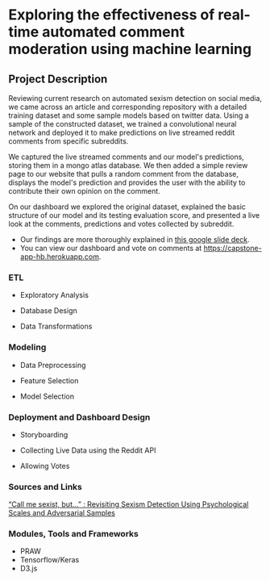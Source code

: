 # Exploring the effectiveness of real-time automated comment moderation using machine learning

## Project Description

Reviewing current research on automated sexism detection on social media, we came across an article and corresponding repository with a detailed training dataset and some sample models based on twitter data. Using a sample of the constructed dataset, we trained a convolutional neural network and deployed it to make predictions on live streamed reddit comments from specific subreddits.

We captured the live streamed comments and our model's predictions, storing them in a mongo atlas database. We then added a simple review page to our website that pulls a random comment from the database, displays the model's prediction and provides the user with the ability to contribute their own opinion on the comment.

On our dashboard we explored the original dataset, explained the basic structure of our model and its testing evaluation score, and presented a live look at the comments, predictions and votes collected by subreddit.

- Our findings are more thoroughly explained in [this google slide deck]().
- You can view our dashboard and vote on comments at https://capstone-app-hb.herokuapp.com.

### ETL

- Exploratory Analysis

- Database Design

- Data Transformations

### Modeling

- Data Preprocessing

- Feature Selection

- Model Selection

### Deployment and Dashboard Design

- Storyboarding

- Collecting Live Data using the Reddit API

- Allowing Votes

### Sources and Links

[“Call me sexist, but...” : Revisiting Sexism Detection Using Psychological Scales and Adversarial Samples](https://github.com/gesiscss/theory-driven-sexism-detection)

### Modules, Tools and Frameworks

- PRAW
- Tensorflow/Keras
- D3.js
